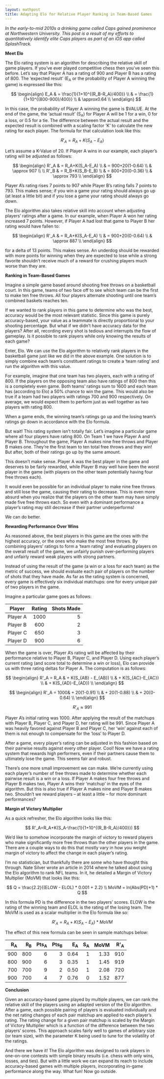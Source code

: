 ```yaml
---
layout: mathpost
title: Adapting Elo for Relative Player Ranking in Team-Based Games
---
```


_In the early-to-mid 2010s a drinking game called Caps gained prominence at Northwestern University. This post is a result of my efforts to quantitatively identify elite Caps players as part of an iOS app called SplashTrack._

**Meet Elo**

The Elo rating system is an algorithm for describing the relative skill of game players. If you’ve ever played competitive chess then you’ve seen this before. Let’s say that Player A has a rating of 900 and Player B has a rating of 800. The ‘expected result’ (E<sub>A</sub> or the probability of Player A winning the game) is expressed like this:

$$
\begin{align}
E_A & = \frac{1}{1+10^{(R_B-R_A)/400}} \\
& = \frac{1}{1+10^{(800-900)/400}} \\
& \approx0.64 \\
\end{align}
$$

In this case, the probability of Player A winning the game is $VALUE. At the end of the game, the ‘actual result’ (S<sub>A</sub>) for Player A will be 1 for a win, 0 for a loss, or 0.5 for a tie. The difference between the actual result and the expected result is combined with a scaling factor ‘K’ to calculate the new rating for each player. The formula for that calculation look like this:

$$
R'_A=R_A+K(S_A-E_A)
$$

Let’s assume a K-Value of 20. If Player A wins in our example, each player’s rating will be adjusted as follows: 

$$
\begin{align}
R'_A & = R_A+K(S_A-E_A) \\
& = 900+20(1-0.64) \\
& \approx 907 \\
\\  
R'_B & = R_B+K(S_B-E_B) \\
& = 800+20(0-0.36) \\
& \approx 793 \\
\end{align}
$$

Player A’s rating rises 7 points to 907 while Player B’s rating falls 7 points to 793. This makes sense; if you win a game your rating should always go up (at least a little bit) and if you lose a game your rating should always go down.

The Elo algorithm also takes relative skill into account when adjusting players’ ratings after a game. In our example, when Player A won her rating increased 7 points. However, if Player A had lost that game to Player B her rating would have fallen to:

$$
\begin{align}
R'_A & = R_A+K(S_A-E_A) \\
& = 900+20(0-0.64) \\
& \approx 887 \\
\end{align}
$$

for a delta of 13 points. This makes sense.  An underdog should be rewarded with more points for winning when they are expected to lose while a strong favorite shouldn’t receive much of a reward for crushing players much worse than they are.

**Ranking in Team-Based Games**

Imagine a simple game based around shooting free throws on a basketball court. In this game, teams of two face off to see which team can be the first to make ten free throws. All four players alternate shooting until one team’s combined baskets reaches ten. 

If we wanted to rank players in this game to determine who was the best, accuracy would be the most relevant statistic. Since this game is purely accuracy-based, your value as a teammate is directly proportional to your shooting percentage. But what if we didn’t have accuracy data for the players? After all, recording every shot is tedious and interrupts the flow of gameplay. Is it possible to rank players while only knowing the results of each game?

Enter, Elo. We can use the Elo algorithm to relatively rank players in the basketball game just like we did in the above example. One solution is to simply combine each team’s constituent ratings to create a ‘team rating’ and run the algorithm with this value.

For example, imagine that one team has two players, each with a rating of 800. If the players on the opposing team also have ratings of 800 then this is a completely even game. Both teams’ ratings sum to 1600 and each team has (according to Elo) a 50% chance to win the game. This would also be true if a team had two players with ratings 700 and 900 respectively. On average, we would expect them to perform just as well together as two players with rating 800.

When a game ends, the winning team’s ratings go up and the losing team’s ratings go down in accordance with the Elo formula. 

But wait! This rating system isn’t totally fair. Let’s imagine a particular game where all four players have rating 800. On Team 1 we have Player A and Player B. Throughout the game, Player A makes nine free throws and Player B makes one. They’re the first team to ten total free throws and they win! But after, both of their ratings go up by the same amount. 

This doesn’t make sense. Player A was the best player in the game and deserves to be fairly rewarded, while Player B may well have been the worst player in the game (with players on the other team potentially having four free throws each).

It would even be possible for an individual player to make nine free throws and still lose the game, causing their rating to decrease. This is even more absurd when you realize that the players on the other team may have simply made five free throws each. So even with a dominant performance a player’s rating may still decrease if their partner underperforms!

We can do better.

**Rewarding Performance Over Wins**

As reasoned above, the best players in this game are the ones with the highest accuracy, or the ones who make the most free throws. By combining players’ ratings to form a ‘team rating’ and evaluating players on the overall result of the game, we unfairly punish over-performing players and unfairly reward weak players with strong partners.

Instead of using the result of the game (a win or a loss for each team) as the metric of success, we should evaluate each pair of players on the number of shots that they have made. As far as the rating system is concerned, every game is effectively six individual matchups: one for every unique pair of two players in the game. 

Imagine a particular game goes as follows:

| Player        | Rating | Shots Made |
| ------------- |:------:| ----------:|
| Player A      | 1000   | 5          |
| Player B      | 600    | 2          |
| Player C      | 650    | 3          |
| Player D      | 900    | 6          |

When the game is over, Player A’s rating will be affected by their performance relative to Player B, Player C, and Player D. Using each player’s current rating (and score total to determine a win or loss), Elo can provide us with three rating deltas for Player A. The computation is as follows:

$$
\begin{align}
R'_A = R_A & + K(S_{AB} - E_{AB}) \\
& + K(S_{AC}-E_{AC}) \\
& + K(S_{AD}-E_{AD}) \\
\end{align}
$$

$$
\begin{align}
R'_A = 1000& + 20(1-0.91) \\
& + 20(1-0.88) \\
& + 20(0-0.64) \\
\end{align}
$$

$$
R'_A \approx 991
$$

Player A’s initial rating was 1000. After applying the result of the matchups with Player B, Player C, and Player D, her rating will be 991. Since Player A was heavily favored against Player B and Player C, her ‘win’ against each of them is not enough to compensate for the ‘loss’ to Player D.

After a game, every player’s rating can be adjusted in this fashion based on their pairwise results against every other player. Cool! Now we have a rating system that rewards high performers, even if their partners cause them to ultimately lose the game. This seems fair and robust.

There’s one more small improvement we can make. We’re currently using each player’s number of free throws made to determine whether each pairwise result is a win or a loss. If Player A makes four free throws and Player B makes two, Player A wins their ‘matchup’ in the eyes of the algorithm. But this is also true if Player A makes nine and Player B makes two. Shouldn’t we reward players – at least a little – for more dominant performances?

**Margin of Victory Multiplier**

As a quick refresher, the Elo algorithm looks like this:

$$
R'_A=R_A+K(S_A-\frac{1}{1+10^{(R_B-R_A)/400}})
$$

We’d like to somehow incorporate the margin of victory to reward players who make significantly more free throws than the other players in the game. There are a couple ways to do this that mostly vary in how you weight margin of victory to affect the change in each player’s rating.

I’m no statistician, but thankfully there are some who have thought this through. Nate Silver wrote an article in 2014 where he talked about using the Elo algorithm to rank NFL teams. In it, he detailed a Margin of Victory Multiplier (MoVM) that looks like this:

$$
Q = \frac{2.2}{(ELOW - ELOL) * 0.001 + 2.2}
\\
MoVM = ln(Abs(PD)+1) * Q
$$

In this formula PD is the difference in the two players’ scores. ELOW is the rating of the winning team and ELOL is the rating of the losing team. The MoVM is used as a scalar multiplier in the Elo formula like so:

$$
R'_A=R_A+K(S_A-E_A)*MoVM
$$

The effect of this new formula can be seen in sample matchups below:

| R<sub>A</sub> | R<sub>B</sub>  | Pts<sub>A</sub> | Pts<sub>B</sub> | E<sub>A</sub> | S<sub>A</sub> | MoVM | R'<sub>A</sub> |
| ------------: | -------------: | --------------: | --------------: | ------------: | ------------: | ---: | -------------: |
| 900           | 800            | 6               | 3               | 0.64          | 1             | 1.33 | 910            |
| 800           | 900            | 6               | 3               | 0.35          | 1             | 1.45 | 919            |
| 700           | 700            | 9               | 2               | 0.50          | 1             | 2.08 | 720            |
| 900           | 700            | 4               | 7               | 0.76          | 0             | 1.52 | 877            |


**Conclusion**

Given an accuracy-based game played by multiple players, we can rank the relative skill of the players using an adapted version of the Elo algorithm. After a game, each possible pairing of players is evaluated individually and the net rating changes of each pair matchup are applied to each player’s rating. The rating change for a given pair matchup is scaled by the Margin of Victory Multiplier which is a function of the difference between the two players’ scores. This approach scales fairly well to games of arbitrary size (or team size), with the parameter K being used to tune for the volatility of the ratings.

And there we have it! The Elo algorithm was designed to rank players in one-on-one contests with simple binary results (i.e. chess with only wins, losses, and ties). But with a little work we can expand its reach to include accuracy-based games with multiple players, incorporating in-game performance along the way. What fun! Now go outside.

